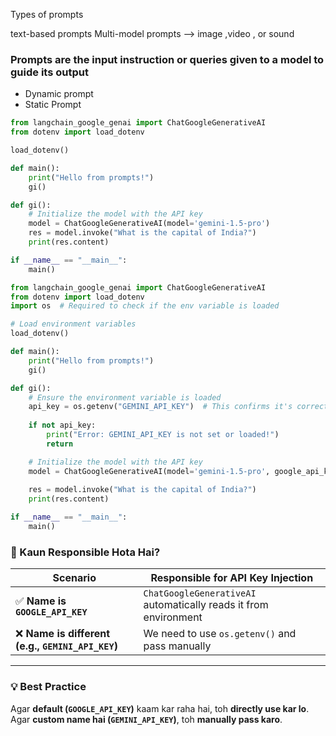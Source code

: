 Types of prompts 

text-based prompts 
Multi-model prompts --> image ,video , or sound 

### Prompts are the input instruction or queries given to a model to  guide its output
- Dynamic prompt 
- Static Prompt 


<!-- agar tum load evn use karre ho aur like same like keys ka hona chhaiye deafult wale agar nahi hai to we can use os module to get the key and then pass it to the model -->
<!--  ex : GOOGLE_API_KEY   agar ye key ka nam hoga to load env  hume function run karn  padega and vo drrect google ke api ke y me chalal jayega -->
```python
from langchain_google_genai import ChatGoogleGenerativeAI
from dotenv import load_dotenv

load_dotenv()

def main():
    print("Hello from prompts!")
    gi()

def gi():
    # Initialize the model with the API key
    model = ChatGoogleGenerativeAI(model='gemini-1.5-pro')
    res = model.invoke("What is the capital of India?")
    print(res.content)

if __name__ == "__main__":
    main()
 ```
<!--  ex : GEMINIE_API_KEY or different naame hai to  vo drrect google ke api ke  me nahi  chalal jayega we have to first get that key theen pass it to model -->
```python
from langchain_google_genai import ChatGoogleGenerativeAI
from dotenv import load_dotenv
import os  # Required to check if the env variable is loaded

# Load environment variables
load_dotenv()

def main():
    print("Hello from prompts!")
    gi()

def gi():
    # Ensure the environment variable is loaded
    api_key = os.getenv("GEMINI_API_KEY")  # This confirms it's correctly loaded
    
    if not api_key:
        print("Error: GEMINI_API_KEY is not set or loaded!")
        return

    # Initialize the model with the API key
    model = ChatGoogleGenerativeAI(model='gemini-1.5-pro', google_api_key=api_key)
    
    res = model.invoke("What is the capital of India?")
    print(res.content)

if __name__ == "__main__":
    main()

```
### **🤔 Kaun Responsible Hota Hai?**
| Scenario | Responsible for API Key Injection |
|----------|-----------------------------------|
| ✅ **Name is `GOOGLE_API_KEY`** | `ChatGoogleGenerativeAI` automatically reads it from environment |
| ❌ **Name is different (e.g., `GEMINI_API_KEY`)** | We need to use `os.getenv()` and pass manually |

---

### **💡 Best Practice**
Agar **default (`GOOGLE_API_KEY`)** kaam kar raha hai, toh **directly use kar lo**.  
Agar **custom name hai (`GEMINI_API_KEY`)**, toh **manually pass karo**.  
